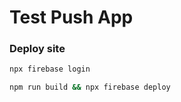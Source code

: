 # Test Push App

### Deploy site

```bash
npx firebase login

npm run build && npx firebase deploy
```
